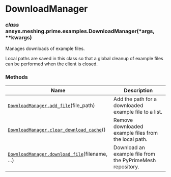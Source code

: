 # DownloadManager



### *class* ansys.meshing.prime.examples.DownloadManager(\*args, \*\*kwargs)

Manages downloads of example files.

Local paths are saved in this class so that a global cleanup
of example files can be performed when the client is closed.

<!-- !! processed by numpydoc !! -->

### Methods

| Name | Description |
|------------------------------------------------------------------------------------------------------------------------------------------------------------------------------------|-----------------------------------------------------------|
| [`DownloadManager.add_file`](ansys.meshing.prime.examples.DownloadManager.add_file.md#ansys.meshing.prime.examples.DownloadManager.add_file)(file_path)                            | Add the path for a downloaded example file to a list.     |
| [`DownloadManager.clear_download_cache`](ansys.meshing.prime.examples.DownloadManager.clear_download_cache.md#ansys.meshing.prime.examples.DownloadManager.clear_download_cache)() | Remove downloaded example files from the local path.      |
| [`DownloadManager.download_file`](ansys.meshing.prime.examples.DownloadManager.download_file.md#ansys.meshing.prime.examples.DownloadManager.download_file)(filename, ...)         | Download an example file from the PyPrimeMesh repository. |

